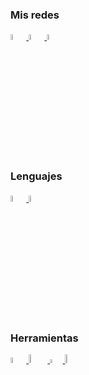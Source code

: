 ### Mis redes
<tabla>
    <tr>
        <td ancho="100%">
            <a href="https://www.instagram.com/agus_damore/">
                <img src="https://upload.wikimedia.org/wikipedia/commons/e/e7/Instagram_logo_2016.svg" width="5%">
            </a>
        </td>
        <td ancho="100%">
            <a href="https://twitter.com/damore_agustin">
                <img src="https://upload.wikimedia.org/wikipedia/commons/thumb/4/4f/Twitter-logo.svg/1200px-Twitter-logo.svg.png" width="5%">
            </a>
        </td>
        <td ancho="100%">
            <a href="https://www.linkedin.com/in/agustindamore/">
                <img src="https://play-lh.googleusercontent.com/kMofEFLjobZy_bCuaiDogzBcUT-dz3BBbOrIEjJ-hqOabjK8ieuevGe6wlTD15QzOqw" width="5%">
            </a>
        </td>
    </tr>
</tabla>

### Lenguajes

<tabla>
    <tr>
        <td ancho="100%">
            <a href="https://github.com/AgustinDAmore">
                <img src="https://upload.wikimedia.org/wikipedia/commons/thumb/c/c3/Python-logo-notext.svg/768px-Python-logo-notext.svg.png" width="5%">
            </a>
        </td>
        <td ancho="100%">
            <a href="https://github.com/AgustinDAmore">
                <img src="https://upload.wikimedia.org/wikipedia/commons/1/18/ISO_C%2B%2B_Logo.svg" width="5%">
            </a>
        </td>
    </tr>
</tabla>

### Herramientas
<tabla>
    <tr>
        <td ancho="100%">
            <a href="https://github.com/AgustinDAmore">
                <img src="https://upload.wikimedia.org/wikipedia/commons/thumb/3/35/Tux.svg/1200px-Tux.svg.png" width="5%">
            </a>
        </td>
        <td ancho="100%">
            <a href="https://github.com/AgustinDAmore">
                <img src="https://upload.wikimedia.org/wikipedia/commons/thumb/8/87/Arduino_Logo.svg/1280px-Arduino_Logo.svg.png" width="6%">
            </a>
        </td>
        <td ancho="100%">
            <a href="https://github.com/AgustinDAmore">
                <img src="https://upload.wikimedia.org/wikipedia/commons/5/53/OpenCV_Logo_with_text.png" width="4%">
            </a>
        </td>
        <td ancho="100%">
            <a href="https://github.com/AgustinDAmore">
                <img src="https://git-scm.com/images/logos/downloads/Git-Icon-1788C.png" width="6%">
            </a>
        </td>
    </tr>
</tabla>
